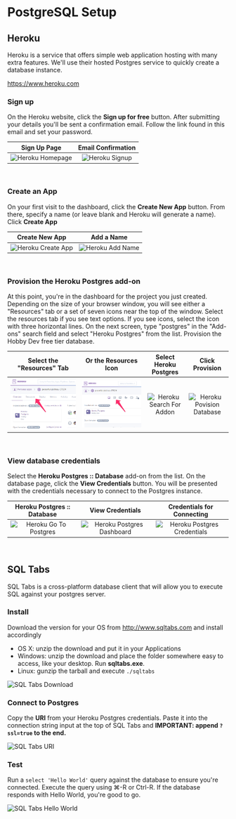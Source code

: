 # PostgreSQL Setup

## Heroku

Heroku is a service that offers simple web application hosting with many extra features. We'll use their hosted Postgres service to quickly create a database instance.

https://www.heroku.com

### Sign up

On the Heroku website, click the **Sign up for free** button. After submitting your details you'll be sent a confirmation email. Follow the link found in this email and set your password.

Sign Up Page           |  Email Confirmation
:-------------------------:|:-------------------------:
![Heroku Homepage](https://github.com/statianzo/sql-setup/raw/master/images/heroku_homepage.png)  |  ![Heroku Signup](https://github.com/statianzo/sql-setup/raw/master/images/heroku_signup.png)
<br/>

### Create an App

On your first visit to the dashboard, click the **Create New App** button.
From there, specify a name (or leave blank and Heroku will generate a name). Click **Create App**

Create New App      |  Add a Name  
:-------------------------:|:-------------------------:
![Heroku Create App](https://github.com/statianzo/sql-setup/raw/master/images/heroku_dashboard.png)  |  ![Heroku Add Name](https://github.com/statianzo/sql-setup/raw/master/images/heroku_newapp.png)
<br/>

### Provision the Heroku Postgres add-on

At this point, you're in the dashboard for the project you just created. Depending on the size of your browser window, you will see either a "Resources" tab or a set of seven icons near the top of the window. Select the resources tab if you see text options. If you see icons, select the icon with three horizontal lines.
On the next screen, type "postgres" in the "Add-ons" search field and select "Heroku Postgres" from the list.
Provision the Hobby Dev free tier database.

Select the "Resources" Tab | Or the Resources Icon | Select Heroku Postgres | Click Provision
:-------------------------:|:----------------------:|:----------------------:|:----------------------:
![Heroku Resources Tab](https://github.com/barrycann/sql-setup/raw/master/images/heroku_resources_tab.png)  |  ![Heroku Resources Icon](https://github.com/barrycann/sql-setup/raw/master/images/heroku_resources_icon.png) | ![Heroku Search For Addon](https://github.com/statianzo/sql-setup/raw/master/images/heroku_addon.png) | ![Heroku Povision Database](https://github.com/statianzo/sql-setup/raw/master/images/heroku_provision.png)
<br/>

### View database credentials

Select the **Heroku Postgres :: Database** add-on from the list. On the database page, click the **View Credentials** button. You will be presented with the credentials necessary to connect to the Postgres instance.

Heroku Postgres :: Database | View Credentials | Credentials for Connecting
:-------------------------:|:---------------------:|:----------------------:
![Heroku Go To Postgres](https://github.com/statianzo/sql-setup/raw/master/images/heroku_gotopg.png) | ![Heroku Postgres Dashboard](https://github.com/statianzo/sql-setup/raw/master/images/heroku_pgdashboard.png) | ![Heroku Postgres Credentials](https://github.com/statianzo/sql-setup/raw/master/images/heroku_credentials.png)
<br/>

## SQL Tabs

SQL Tabs is a cross-platform database client that will allow you to execute SQL against your postgres server.

### Install

Download the version for your OS from http://www.sqltabs.com and install accordingly

- OS X: unzip the download and put it in your Applications
- Windows: unzip the download and place the folder somewhere easy to access, like your desktop. Run **sqltabs.exe**.
- Linux: gunzip the tarball and execute `./sqltabs`


![SQL Tabs Download](https://github.com/statianzo/sql-setup/raw/master/images/sqltabs_download.png)

### Connect to Postgres

Copy the **URI** from your Heroku Postgres credentials. Paste it into the connection string input at the top of SQL Tabs and **IMPORTANT: append `?ssl=true` to the end.**

![SQL Tabs URI](https://github.com/statianzo/sql-setup/raw/master/images/sqltabs_uri.png)

### Test

Run a `select 'Hello World'` query against the database to ensure you're connected. Execute the query using ⌘-R or Ctrl-R. If the database responds with Hello World, you're good to go.

![SQL Tabs Hello World](https://github.com/statianzo/sql-setup/raw/master/images/sqltabs_helloworld.png)
